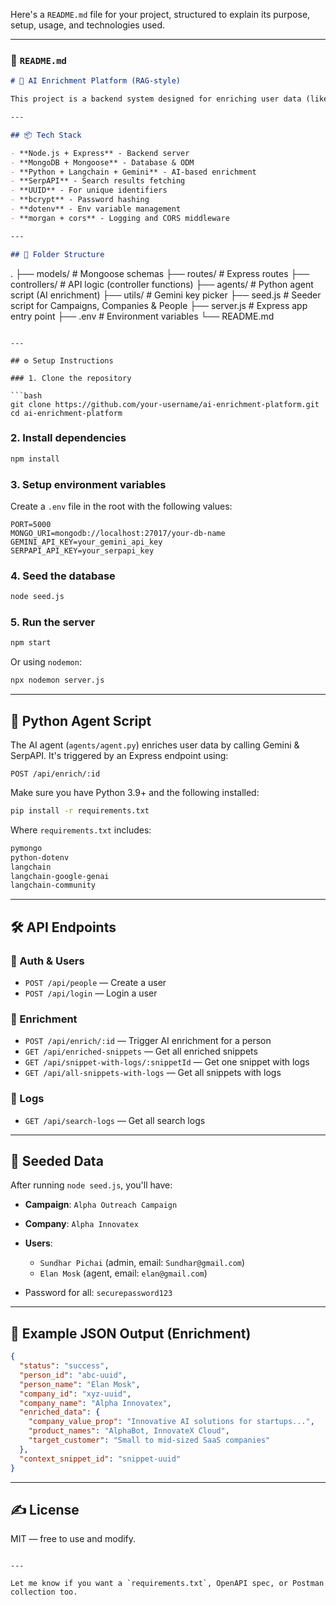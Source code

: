 Here's a `README.md` file for your project, structured to explain its purpose, setup, usage, and technologies used.

---

### 📁 `README.md`

```markdown
# 🚀 AI Enrichment Platform (RAG-style)

This project is a backend system designed for enriching user data (like company and person information) using AI (Gemini + Langchain agents). It includes user management, company tracking, snippet generation from AI, and logging of search activities. The enriched information is stored and retrievable via REST APIs.

---

## 📦 Tech Stack

- **Node.js + Express** - Backend server
- **MongoDB + Mongoose** - Database & ODM
- **Python + Langchain + Gemini** - AI-based enrichment
- **SerpAPI** - Search results fetching
- **UUID** - For unique identifiers
- **bcrypt** - Password hashing
- **dotenv** - Env variable management
- **morgan + cors** - Logging and CORS middleware

---

## 📁 Folder Structure

```

.
├── models/             # Mongoose schemas
├── routes/             # Express routes
├── controllers/        # API logic (controller functions)
├── agents/             # Python agent script (AI enrichment)
├── utils/              # Gemini key picker
├── seed.js             # Seeder script for Campaigns, Companies & People
├── server.js           # Express app entry point
├── .env                # Environment variables
└── README.md

````

---

## ⚙️ Setup Instructions

### 1. Clone the repository

```bash
git clone https://github.com/your-username/ai-enrichment-platform.git
cd ai-enrichment-platform
````

### 2. Install dependencies

```bash
npm install
```

### 3. Setup environment variables

Create a `.env` file in the root with the following values:

```env
PORT=5000
MONGO_URI=mongodb://localhost:27017/your-db-name
GEMINI_API_KEY=your_gemini_api_key
SERPAPI_API_KEY=your_serpapi_key
```

### 4. Seed the database

```bash
node seed.js
```

### 5. Run the server

```bash
npm start
```

Or using `nodemon`:

```bash
npx nodemon server.js
```

---

## 🧠 Python Agent Script

The AI agent (`agents/agent.py`) enriches user data by calling Gemini & SerpAPI. It's triggered by an Express endpoint using:

```http
POST /api/enrich/:id
```

Make sure you have Python 3.9+ and the following installed:

```bash
pip install -r requirements.txt
```

Where `requirements.txt` includes:

```txt
pymongo
python-dotenv
langchain
langchain-google-genai
langchain-community
```

---

## 🛠️ API Endpoints

### 🔐 Auth & Users

* `POST /api/people` — Create a user
* `POST /api/login` — Login a user

### 🧠 Enrichment

* `POST /api/enrich/:id` — Trigger AI enrichment for a person
* `GET /api/enriched-snippets` — Get all enriched snippets
* `GET /api/snippet-with-logs/:snippetId` — Get one snippet with logs
* `GET /api/all-snippets-with-logs` — Get all snippets with logs

### 📖 Logs

* `GET /api/search-logs` — Get all search logs

---

## 👤 Seeded Data

After running `node seed.js`, you'll have:

* **Campaign**: `Alpha Outreach Campaign`
* **Company**: `Alpha Innovatex`
* **Users**:

  * `Sundhar Pichai` (admin, email: `Sundhar@gmail.com`)
  * `Elan Mosk` (agent, email: `elan@gmail.com`)
* Password for all: `securepassword123`

---

## 📸 Example JSON Output (Enrichment)

```json
{
  "status": "success",
  "person_id": "abc-uuid",
  "person_name": "Elan Mosk",
  "company_id": "xyz-uuid",
  "company_name": "Alpha Innovatex",
  "enriched_data": {
    "company_value_prop": "Innovative AI solutions for startups...",
    "product_names": "AlphaBot, InnovateX Cloud",
    "target_customer": "Small to mid-sized SaaS companies"
  },
  "context_snippet_id": "snippet-uuid"
}
```

---

## ✍️ License

MIT — free to use and modify.

```

---

Let me know if you want a `requirements.txt`, OpenAPI spec, or Postman collection too.
```
